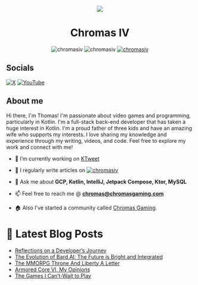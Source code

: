 <p align="center"> <img src="https://github.com/ChromasIV/ChromasIV/assets/5700984/3a3ca945-cf32-4dd8-aca1-643a22df7ec9"/></p>

<h1 align="Center"> Chromas IV </h1>
<p align="center"> <img src="https://komarev.com/ghpvc/?username=chromasiv&style=for-the-badge" alt="chromasiv" />
<img src="https://img.shields.io/github/sponsors/chromasiv?style=for-the-badge" alt="chromasiv" /></a>
<a href="https://discord.gg/GufSeXXUe2" target="blank"><img src="https://img.shields.io/discord/1068199152678338612?style=for-the-badge&color=blue" alt="chromasiv" /></a>
</p>


## Socials
[![X](https://img.shields.io/twitter/follow/chromasiv?logo=X&color=blue)](https://twitter.com/ChromasIV)
[![YouTube](https://img.shields.io/badge/YouTube-%23FF0000.svg?logo=YouTube&logoColor=white)](https://youtube.com/@chromasgaming)
<!-- [![Top Langs](https://github-readme-stats.vercel.app/api/top-langs/?username=chromasiv&theme=dark)](https://github.com/anuraghazra/github-readme-stats) -->
<!-- [![GitHub stats](https://github-readme-stats.vercel.app/api?username=chromasiv&theme=dark)](https://github.com/anuraghazra/github-readme-stats) -->
## About me
Hi there, I'm Thomas! I'm passionate about video games and programming, particularly in Kotlin. I'm a full-stack back-end developer that has taken a huge interest in Kotlin. I'm a proud father of three kids and have an amazing wife who supports my interests. I love sharing my knowledge and experience through my writing, videos, and code. Feel free to explore my work and connect with me! 
<!--Intro start-->
- 🔭 I’m currently working on [KTweet](https://github.com/ChromasIV/KTweet)

- 📝 I regularly write articles on <a href="https://chromasgaming.com" target="blank"><img src="https://img.shields.io/badge/chromasgaming-blue?style=for-the-badge" alt="chromasiv" /></a> 

- 💬 Ask me about **GCP, Kotlin, IntelliJ, Jetpack Compose, Ktor, MySQL**

- 📫 Feel free to reach me @ **chromas@chromasgaming.com**

- 🏠 Also I've started a community called [Chromas Gaming](https://discord.gg/GufSeXXUe2).
<!--Intro end-->



# 📩 Latest Blog Posts
<!-- BLOG-POST-LIST:START -->
- [Reflections on a Developer’s Journey](https://chromasgaming.com/reflections-on-a-developers-journey/)
- [The Evolution of Bard AI: The Future is Bright and Integrated](https://chromasgaming.com/the-evolution-of-bard-ai-the-future-is-bright-and-integrated/)
- [The MMORPG Throne And Liberty A Letter](https://chromasgaming.com/the-mmorpg-throne-and-liberty-a-letter/)
- [Armored Core VI, My Opinions](https://chromasgaming.com/armored-core-vi/)
- [The Games I Can’t-Wait to Play](https://chromasgaming.com/the-games-i-cant-wait-to-play/)
<!-- BLOG-POST-LIST:END -->
